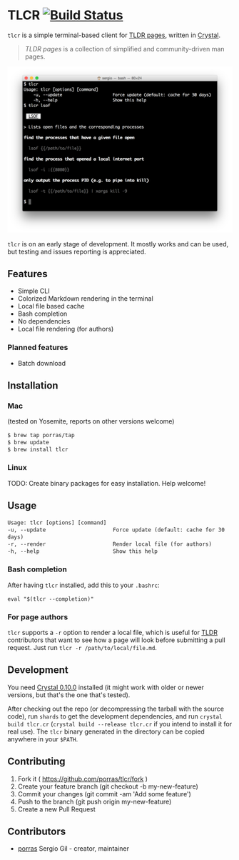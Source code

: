 # TLCR [![Build Status](https://travis-ci.org/porras/tlcr.svg?branch=master)](https://travis-ci.org/porras/tlcr)

`tlcr` is a simple terminal-based client for [TLDR pages](http://tldr-pages.github.io/), written in
[Crystal](http://crystal-lang.org/).

> *TLDR pages* is a collection of simplified and community-driven man pages.

![TLCR](tlcr.png)

`tlcr` is on an early stage of development. It mostly works and can be used, but testing and issues reporting is 
appreciated.

## Features

* Simple CLI
* Colorized Markdown rendering in the terminal
* Local file based cache
* Bash completion
* No dependencies
* Local file rendering (for authors)

### Planned features

* Batch download

## Installation

### Mac

(tested on Yosemite, reports on other versions welcome)

    $ brew tap porras/tap
    $ brew update
    $ brew install tlcr

### Linux

TODO: Create binary packages for easy installation. Help welcome!

## Usage

    Usage: tlcr [options] [command]
    -u, --update                     Force update (default: cache for 30 days)
    -r, --render                     Render local file (for authors)
    -h, --help                       Show this help

### Bash completion

After having `tlcr` installed, add this to your `.bashrc`:

    eval "$(tlcr --completion)"

### For page authors

`tlcr` supports a `-r` option to render a local file, which is useful for [TLDR]() contributors that want to see how a
page will look before submitting a pull request. Just run `tlcr -r /path/to/local/file.md`.

## Development

You need [Crystal 0.10.0](http://crystal-lang.org/docs/installation/index.html) installed (it might work with older
or newer versions, but that's the one that's tested).

After checking out the repo (or decompressing the tarball with the source code), run `shards` to get the development
dependencies, and run `crystal build tlcr.cr` (`crystal build --release tlcr.cr` if you intend to install it for real
use). The `tlcr` binary generated in the directory can be copied anywhere in your `$PATH`.

## Contributing

1. Fork it ( https://github.com/porras/tlcr/fork )
2. Create your feature branch (git checkout -b my-new-feature)
3. Commit your changes (git commit -am 'Add some feature')
4. Push to the branch (git push origin my-new-feature)
5. Create a new Pull Request

## Contributors

- [porras](https://github.com/porras) Sergio Gil - creator, maintainer
